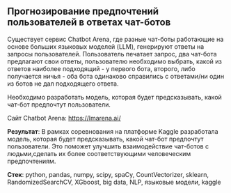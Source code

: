 ## Прогнозирование предпочтений пользователей в ответах чат-ботов


Существует сервис Chatbot Arena, где разные чат-боты работающие на основе больших языковых моделей (LLM), генерируют ответы на запросы пользователей. Пользователь печатает запрос, два чат-бота предлагают свои ответы, пользователю необходимо выбрать, какой из ответов наиболее подходящий - у первого бота, второго, либо получается ничья - оба бота одинаково справились с ответами/ни один из ботов не дал подходящего ответа.

Необходимо разработать модель, которая будет предсказывать, какой чат-бот предпочтут пользователи. 

Сайт Chatbot Arena: https://lmarena.ai/

**Результат**: В рамках соревнования на платформе Kaggle разработала модель, которая будет предсказывать, какой чат-бот предпочтут пользователи. Это поможет улучшить взаимодействие чат-ботов с людьми,сделать их более соответствующими человеческим предпочтениям.



**Стек**: python, pandas, numpy, scipy, spaCy, CountVectorizer, sklearn, RandomizedSearchCV, XGboost, big data, NLP, языковые модели, kaggle
